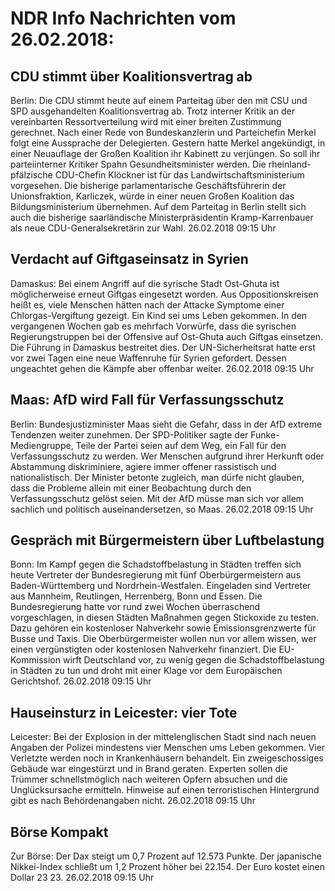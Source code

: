 # NDR Info Nachrichten vom 26.02.2018:


## CDU stimmt über Koalitionsvertrag ab
Berlin: Die CDU stimmt heute auf einem Parteitag über den mit CSU und SPD ausgehandelten Koalitionsvertrag ab. Trotz interner Kritik an der vereinbarten Ressortverteilung wird mit einer breiten Zustimmung gerechnet. Nach einer Rede von Bundeskanzlerin und Parteichefin Merkel folgt eine Aussprache der Delegierten. Gestern hatte Merkel angekündigt, in einer Neuauflage der Großen Koalition ihr Kabinett zu verjüngen. So soll ihr parteiinterner Kritiker Spahn Gesundheitsminister werden. Die rheinland-pfälzische CDU-Chefin Klöckner ist für das Landwirtschaftsministerium vorgesehen. Die bisherige parlamentarische Geschäftsführerin der Unionsfraktion, Karliczek, würde in einer neuen Großen Koalition das Bildungsministerium übernehmen. Auf dem Parteitag in Berlin stellt sich auch die bisherige saarländische Ministerpräsidentin Kramp-Karrenbauer als neue CDU-Generalsekretärin zur Wahl. 26.02.2018 09:15 Uhr 

## Verdacht auf Giftgaseinsatz in Syrien
Damaskus: Bei einem Angriff auf die syrische Stadt Ost-Ghuta ist möglicherweise erneut Giftgas eingesetzt worden. Aus Oppositionskreisen heißt es, viele Menschen hätten nach der Attacke Symptome einer Chlorgas-Vergiftung gezeigt. Ein Kind sei ums Leben gekommen. In den vergangenen Wochen gab es mehrfach Vorwürfe, dass die syrischen Regierungstruppen bei der Offensive auf Ost-Ghuta auch Giftgas einsetzen. Die Führung in Damaskus bestreitet dies. Der UN-Sicherheitsrat hatte erst vor zwei Tagen eine neue Waffenruhe für Syrien gefordert. Dessen ungeachtet gehen die Kämpfe aber offenbar weiter. 26.02.2018 09:15 Uhr 

## Maas: AfD wird Fall für Verfassungsschutz
Berlin: Bundesjustizminister Maas sieht die Gefahr, dass in der AfD extreme Tendenzen weiter zunehmen. Der SPD-Politiker sagte der Funke-Mediengruppe, Teile der Partei seien auf dem Weg, ein Fall für den Verfassungsschutz zu werden. Wer Menschen aufgrund ihrer Herkunft oder Abstammung diskriminiere, agiere immer offener rassistisch und nationalistisch. Der Minister betonte zugleich, man dürfe nicht glauben, dass die Probleme allein mit einer Beobachtung durch den Verfassungsschutz gelöst seien. Mit der AfD müsse man sich vor allem sachlich und politisch auseinandersetzen, so Maas. 26.02.2018 09:15 Uhr 

## Gespräch mit Bürgermeistern über Luftbelastung
Bonn: Im Kampf gegen die Schadstoffbelastung in Städten treffen sich heute Vertreter der Bundesregierung mit fünf Oberbürgermeistern aus Baden-Württemberg und Nordrhein-Westfalen. Eingeladen sind Vertreter aus Mannheim, Reutlingen, Herrenberg, Bonn und Essen. Die Bundesregierung hatte vor rund zwei Wochen überraschend vorgeschlagen, in diesen Städten Maßnahmen gegen Stickoxide zu testen. Dazu gehören ein kostenloser Nahverkehr sowie Emissionsgrenzwerte für Busse und Taxis. Die Oberbürgermeister wollen nun vor allem wissen, wer einen vergünstigten oder kostenlosen Nahverkehr finanziert. Die EU-Kommission wirft Deutschland vor, zu wenig gegen die Schadstoffbelastung in Städten zu tun und droht mit einer Klage vor dem Europäischen Gerichtshof. 26.02.2018 09:15 Uhr 

## Hauseinsturz in Leicester: vier Tote
Leicester: 	Bei der Explosion in der mittelenglischen Stadt sind nach neuen Angaben der Polizei mindestens vier Menschen ums Leben gekommen. Vier Verletzte werden noch in Krankenhäusern behandelt. Ein zweigeschossiges Gebäude war eingestürzt und in Brand geraten. Experten sollen die Trümmer schnellstmöglich nach weiteren Opfern absuchen und die Unglücksursache ermitteln. Hinweise auf einen terroristischen Hintergrund gibt es nach Behördenangaben nicht. 26.02.2018 09:15 Uhr 

## Börse Kompakt
Zur Börse: Der Dax steigt um 0,7 Prozent auf 12.573 Punkte. Der japanische Nikkei-Index schließt um 1,2 Prozent höher bei 22.154. Der Euro kostet einen Dollar 23 23. 26.02.2018 09:15 Uhr 
